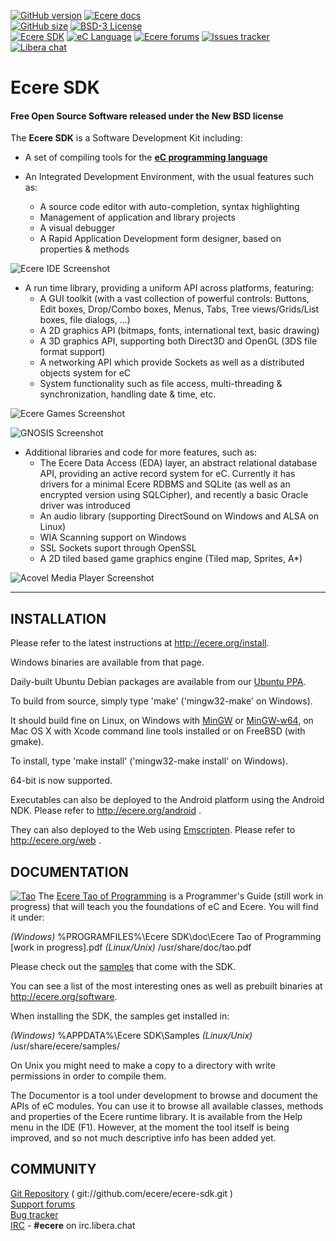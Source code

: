 [![GitHub version](https://badge.fury.io/gh/ecere%2Fecere-sdk.svg)](https://github.com/ecere/ecere-sdk/releases/latest)
[![Ecere docs](https://img.shields.io/badge/docs-being_improved-yellow.svg)](http://ecere.org/overview)<br>
[![GitHub size](https://img.shields.io/github/repo-size/ecere/ecere-sdk)](https://github.com/ecere/ecere-sdk/pulse)
[![BSD-3 License](https://img.shields.io/badge/license-BSD%203--Clause%20(Revised)-blue.svg)](https://tldrlegal.com/license/bsd-3-clause-license-(revised))<br>
[![Ecere SDK](https://img.shields.io/badge/web-ecere.org-9DA1CA.svg)](http://ecere.org)
[![eC Language](https://img.shields.io/badge/web-ec--lang.org-9DA1CA.svg)](http://ec-lang.org)
[![Ecere forums](https://img.shields.io/badge/forum-ecere.org%2Fforums-9DA1CA.svg)](http://ecere.org/forums)
[![Issues tracker](https://img.shields.io/badge/tracker-ecere.org%2Fmantis-9DA1CA.svg)](http://ecere.org/mantis)
[![Libera chat](https://img.shields.io/badge/irc-%20Libera_%23ecere-9DA1CA.svg)](https://web.libera.chat/?theme=cli#ecere)<br>

# Ecere SDK
#### Free Open Source Software released under the New BSD license

The **Ecere SDK** is a Software Development Kit including:

   * A set of compiling tools for the **[eC programming language](http://ec-lang.org)**

   * An Integrated Development Environment, with the usual features such as:
      - A source code editor with auto-completion, syntax highlighting
      - Management of application and library projects
      - A visual debugger
      - A Rapid Application Development form designer, based on
        properties & methods

![Ecere IDE Screenshot](http://ecere.com/wiki/images/0/01/IdeShotSept2011.png)

   * A run time library, providing a uniform API across platforms, featuring:
      - A GUI toolkit (with a vast collection of powerful controls:
        Buttons, Edit boxes, Drop/Combo boxes, Menus, Tabs,
        Tree views/Grids/List boxes, file dialogs, ...)
      - A 2D graphics API (bitmaps, fonts, international text, basic drawing)
      - A 3D graphics API, supporting both Direct3D and OpenGL
        (3DS file format support)
      - A networking API which provide Sockets as well as a
        distributed objects system for eC
      - System functionality such as file access, multi-threading &
        synchronization, handling date & time, etc.

![Ecere Games Screenshot](http://ecere.com/shots/games.jpg)

![GNOSIS Screenshot](http://ecere.com/wiki/images/7/76/NorthWest.jpg)

   * Additional libraries and code for more features, such as:
      - The Ecere Data Access (EDA) layer, an abstract relational database
        API, providing an active record system for eC. Currently it has
        drivers for a minimal Ecere RDBMS and SQLite (as well as an encrypted
        version using SQLCipher), and recently a basic Oracle driver was
        introduced
      - An audio library (supporting DirectSound on Windows and ALSA on Linux)
      - WIA Scanning support on Windows
      - SSL Sockets suport through OpenSSL
      - A 2D tiled based game graphics engine (Tiled map, Sprites, A*)

![Acovel Media Player Screenshot](http://ecere.com/wiki/images/7/72/Acovel3.png)

-----------------------------------------------------------------------------

## INSTALLATION

Please refer to the latest instructions at http://ecere.org/install.

Windows binaries are available from that page.

Daily-built Ubuntu Debian packages are available from our [Ubuntu PPA](https://code.launchpad.net/~ecere-team/+archive/ppa).

To build from source, simply type 'make' ('mingw32-make' on Windows).

It should build fine on Linux, on Windows with [MinGW](http://mingw.org) or [MinGW-w64](http://mingw-w64.org),
on Mac OS X with Xcode command line tools installed or on FreeBSD (with gmake).

To install, type 'make install' ('mingw32-make install' on Windows).

64-bit is now supported.

Executables can also be deployed to the Android platform using the Android NDK. Please refer to http://ecere.org/android .

They can also deployed to the Web using [Emscripten](http://emscripten.org). Please refer to http://ecere.org/web .

## DOCUMENTATION

[![Tao](http://ecere.com/images/tao.png)](http://ecere.org/tao.pdf)
The [Ecere Tao of Programming](http://ecere.org/tao.pdf) is a Programmer's Guide (still work in progress)
that will teach you the foundations of eC and Ecere. You will find it under:

   *(Windows)*    %PROGRAMFILES%\Ecere SDK\doc\Ecere Tao of Programming [work in progress].pdf
   *(Linux/Unix)* /usr/share/doc/tao.pdf

Please check out the [samples](http://github.com/ecere/ecere-sdk/tree/master/samples) that come with the SDK.

You can see a list of the most interesting ones as well as prebuilt binaries at http://ecere.org/software.

When installing the SDK, the samples get installed in:

   *(Windows)*      %APPDATA%\Ecere SDK\Samples
   *(Linux/Unix)*   /usr/share/ecere/samples/

On Unix you might need to make a copy to a directory with write permissions in order to compile them.

The Documentor is a tool under development to browse and document the APIs of
eC modules. You can use it to browse all available classes, methods and properties
of the Ecere runtime library. It is available from the Help menu in the IDE (F1).
However, at the moment the tool itself is being improved, and so not much
descriptive info has been added yet.

## COMMUNITY

[Git Repository](http://github.com/ecere/ecere-sdk) ( git://github.com/ecere/ecere-sdk.git )<br>
[Support forums](http://ecere.org/forums)<br>
[Bug tracker](http://ecere.org/mantis)<br>
[IRC](https://web.libera.chat/?theme=cli#ecere) - **#ecere** on irc.libera.chat<br>
